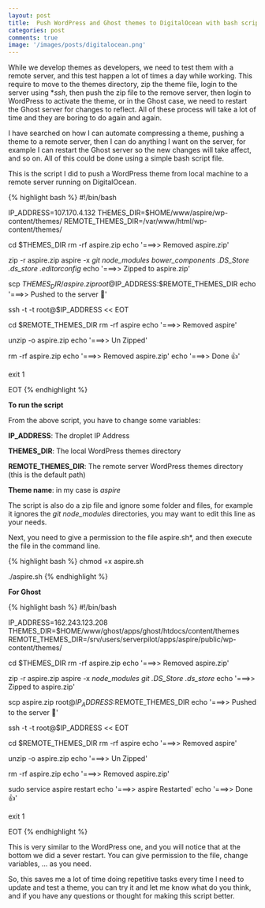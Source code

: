 ```yaml
---
layout: post
title:  Push WordPress and Ghost themes to DigitalOcean with bash script
categories: post
comments: true
image: '/images/posts/digitalocean.png'
---
```


While we develop themes as developers, we need to test them with a remote server, and this test happen a lot of times a day while working. This require to move to the themes directory, zip the theme file, login to the server using **ssh*, then push the zip file to the remove server, then login to WordPress to activate the theme, or in the Ghost case, we need to restart the Ghost server for changes to reflect. All of these process will take a lot of time and they are boring to do again and again.

I have searched on how I can automate compressing a theme, pushing a theme to a remote server, then I can do anything I want on the server, for example I can restart the Ghost server so the new changes will take affect, and so on. All of this could be done using a simple bash script file.

This is the script I did to push a WordPress theme from local machine to a remote server running on DigitalOcean.

{% highlight bash %}
#!/bin/bash

IP_ADDRESS=107.170.4.132
THEMES_DIR=$HOME/www/aspire/wp-content/themes/
REMOTE_THEMES_DIR=/var/www/html/wp-content/themes/

cd $THEMES_DIR
rm -rf aspire.zip
echo '===>> Removed aspire.zip'

zip -r aspire.zip aspire -x *git* *node_modules* *bower_components* *.DS_Store* *.ds_store* *.editorconfig*
echo '===>> Zipped to aspire.zip'

scp $THEMES_DIR/aspire.zip root@$IP_ADDRESS:$REMOTE_THEMES_DIR
echo '===>> Pushed to the server 🚀'

ssh -t -t root@$IP_ADDRESS << EOT

cd $REMOTE_THEMES_DIR
rm -rf aspire
echo '===>> Removed aspire'

unzip -o aspire.zip
echo '===>> Un Zipped'

rm -rf aspire.zip
echo '===>> Removed aspire.zip'
echo '===>> Done 👍'

exit 1

EOT
{% endhighlight %}

**To run the script**

From the above script, you have to change some variables:

**IP_ADDRESS**: The droplet IP Address

**THEMES_DIR**: The local WordPress themes directory

**REMOTE_THEMES_DIR**: The remote server WordPress themes directory (this is the default path)

**Theme name**: in my case is *aspire*

The script is also do a zip file and ignore some folder and files, for example it ignores the *git* *node_modules* directories, you may want to edit this line as your needs.

Next, you need to give a permission to the file aspire.sh*, and then execute the file in the command line.

{% highlight bash %}
chmod +x aspire.sh

./aspire.sh
{% endhighlight %}

**For Ghost**

{% highlight bash %}
#!/bin/bash

IP_ADDRESS=162.243.123.208
THEMES_DIR=$HOME/www/ghost/apps/ghost/htdocs/content/themes
REMOTE_THEMES_DIR=/srv/users/serverpilot/apps/aspire/public/wp-content/themes/

cd $THEMES_DIR
rm -rf aspire.zip
echo '===>> Removed aspire.zip'

zip -r aspire.zip aspire -x *node_modules* *git* *.DS_Store* *.ds_store*
echo '===>> Zipped to aspire.zip'

scp aspire.zip root@$IP_ADDRESS:$REMOTE_THEMES_DIR
echo '===>> Pushed to the server 🚀'

ssh -t -t root@$IP_ADDRESS << EOT

cd $REMOTE_THEMES_DIR
rm -rf aspire
echo '===>> Removed aspire'

unzip -o aspire.zip
echo '===>> Un Zipped'

rm -rf aspire.zip
echo '===>> Removed aspire.zip'

sudo service aspire restart
echo '===>> aspire Restarted'
echo '===>> Done 👍'

exit 1

EOT
{% endhighlight %}

This is very similar to the WordPress one, and you will notice that at the bottom  we did a sever restart. You can give permission to the file, change variables, ... as you need.

So, this saves me a lot of time doing repetitive tasks every time I need to update and test a theme, you can try it and let me know what do you think, and if you have any questions or thought for making this script better.